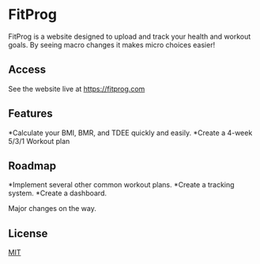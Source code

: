 # FitProg

FitProg is a website designed to upload and track your health and workout goals.
By seeing macro changes it makes micro choices easier!

## Access

See the website live at https://fitprog.com

## Features

*Calculate your BMI, BMR, and TDEE quickly and easily.
*Create a 4-week 5/3/1 Workout plan

## Roadmap

*Implement several other common workout plans.
*Create a tracking system.
*Create a dashboard.

Major changes on the way.

## License

[MIT](https://choosealicense.com/licenses/mit/)
